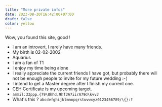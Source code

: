 ```yaml
---
title: "More private infos"
date: 2023-08-30T16:42:00+07:00
draft: false
color: yellow
---
```


Wow, you found this site, good !

+ I am an introvert, I rarely have many friends.
+ My birth is 02-02-2002
+ Aquarius
+ I am a fan of T1
+ I enjoy my time being alone
+ I really appreciate the current friends I have got, but probably there will not be enough people to invite for my future wedding :-(
+ I intend to get a Master degree after I finish my current one.
+ CEH Certificate is my upcoming target.
+ `ammil:33ppp.{79\8hhd.9hf3A7iirA79d\kvv3`
+ What's this ? `abcdefghijklmnopqrstuvwxyz0123456789/\{}:?`
